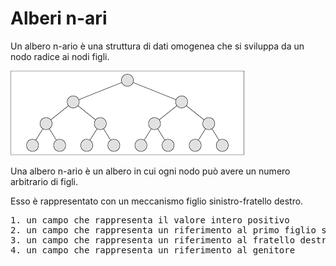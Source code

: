 # Alberi n-ari

Un albero n-ario è una struttura di dati omogenea che si sviluppa da un nodo radice ai nodi figli.


![Albero n-ario](https://github.com/mariocuomo/Algoritmi-e-strutture-di-dati/blob/master/alberi/alberi%20binari/alberi%20binari.png)

Una albero n-ario è un albero in cui ogni nodo può avere un numero arbitrario di figli.

Esso è rappresentato con un meccanismo figlio sinistro-fratello destro.
<pre>
1. un campo che rappresenta il valore intero positivo
2. un campo che rappresenta un riferimento al primo figlio sinistro
3. un campo che rappresenta un riferimento al fratello destro
4. un campo che rappresenta un riferimento al genitore
</pre>

